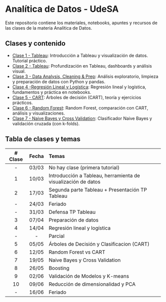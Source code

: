# Analítica de Datos - UdeSA

Este repositorio contiene los materiales, notebooks, apuntes y recursos de las clases de la materia Analítica de Datos.

## Clases y contenido

- [Clase 1 - Tableau](./Clase%201%20-%20Tableau): Introducción a Tableau y visualización de datos. Tutorial práctico.
- [Clase 2 - Tableau](./Clase%202%20-%20Tableau): Profundización en Tableau, dashboards y análisis visual.
- [Clase 3 - Data Analysis, Cleaning & Prep](./Clase%203%20-%20Data%20Analysis%2C%20Cleaning%20%26%20Prep): Análisis exploratorio, limpieza y preparación de datos con Python y pandas.
- [Clase 4 -Regresión Lineal y Logística](./Clase%204%20-Regresi%C3%B3n%20Lineal%20y%20Log%C3%ADstica): Regresión lineal y logística, fundamentos y práctica en notebooks.
- [Clase 5 - CART](./Clase%205%20-%20CART): Árboles de decisión (CART), teoría y ejercicios prácticos.
- [Clase 6 - Random Forest](./Clase%206%20-%20Random%20Forest): Random Forest, comparación con CART, análisis y visualizaciones.
- [Clase 7 - Naive Bayes y Cross Validation](./Clase%207%20-%20Naive%20Bayes%20y%20Cross%20Validation): Clasificador Naive Bayes y validación cruzada (con k-folds).

## Tabla de clases y temas

| # Clase | Fecha   | Temas |
|:------:|:-------:|:------|
|   -    | 03/03   | No hay clase (primera tutorial) |
|   1    | 10/03   | Introducción a Tableau, herramienta de visualización de datos |
|   2    | 17/03   | Segunda parte Tableau + Presentación TP Tableau |
|   -    | 24/03   | Feriado |
|   -    | 31/03   | Defensa TP Tableau |
|   3    | 07/04   | Preparación de datos |
|   4    | 14/04   | Regresión lineal y logística |
|   -    |   -     | Parcial |      
|   5    | 05/05   | Árboles de Decisión y Clasificacion (CART) |
|   6    | 12/05   | Random Forest vs CART |
|   7    | 19/05   | Naive Bayes y Cross Validation |
|   8    | 26/05   | Boosting |
|   9    | 02/06   | Validación de Modelos y K-means |
|  10    | 09/06   | Reducción de dimensionalidad y PCA |
|   -    | 16/06   | Feriado |

